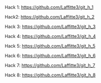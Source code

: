 

Hack 1:
https://github.com/Laffitte3/git_h_1

Hack2:
https://github.com/Laffitte3/git_h_2

Hack 3:
https://github.com/Laffitte3/git_h_3

Hack 4:
https://github.com/Laffitte3/git_h_4

Hack 5:
https://github.com/Laffitte3/git_h_5

Hack 6:
https://github.com/Laffitte3/git_h_6

Hack 7:
https://github.com/Laffitte3/git_h_7

Hack 8:
https://github.com/Laffitte3/git_h_8


